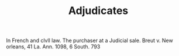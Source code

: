 ---
title: Adjudicates
letter: A
permalink: "/definitions/bld-adjudicates.html"
body: In French and clvll law. The purchaser at a Judicial sale. Breut v. New orleans,
  41 La. Ann. 1098, 6 South. 793
published_at: '2018-07-07'
source: Black's Law Dictionary 2nd Ed (1910)
layout: post
---